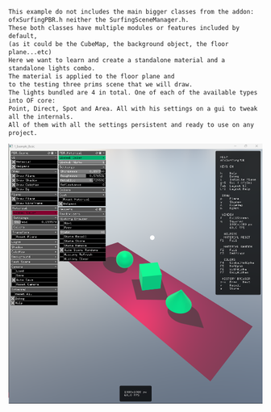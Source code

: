 
    This example do not includes the main bigger classes from the addon:
    ofxSurfingPBR.h neither the SurfingSceneManager.h.
    These both classes have multiple modules or features included by default,
    (as it could be the CubeMap, the background object, the floor plane...etc)
    Here we want to learn and create a standalone material and a standalone lights combo.
    The material is applied to the floor plane and 
    to the testing three prims scene that we will draw.
    The lights bundled are 4 in total. One of each of the available types into OF core:
    Point, Direct, Spot and Area. All with his settings on a gui to tweak all the internals.
    All of them with all the settings persistent and ready to use on any project.

![](Capture.PNG)